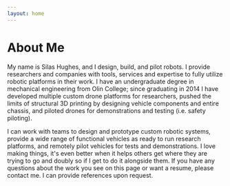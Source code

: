 ```yaml
---
layout: home
---
```

# About Me

My name is Silas Hughes, and I design, build, and pilot robots. I provide researchers and companies with tools, services and expertise to fully utilize robotic platforms in their work. I have an undergraduate degree in mechanical engineering from Olin College; since graduating in 2014 I have developed multiple custom drone platforms for researchers, pushed the limits of structural 3D printing by designing vehicle components and entire chassis, and piloted drones for demonstrations and testing (i.e. safety piloting).

I can work with teams to design and prototype custom robotic systems, provide a wide range of functional vehicles as ready to run research platforms, and remotely pilot vehicles for tests and demonstrations. I love making things, it's even better when it helps others get where they are trying to go and doubly so if I get to do it alongside them. If you have any questions about the work you see on this page or want a resume, please contact me. I can provide references upon request.
